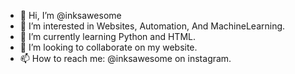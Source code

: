 - 👋 Hi, I’m @inksawesome
- 👀 I’m interested in Websites, Automation, And MachineLearning.
- 🌱 I’m currently learning Python and HTML.
- 💞️ I’m looking to collaborate on my website.
- 📫 How to reach me: @inksawesome on instagram.

<!---
inksawesome/inksawesome is a ✨ special ✨ repository because its `README.md` (this file) appears on your GitHub profile.
You can click the Preview link to take a look at your changes.
--->
